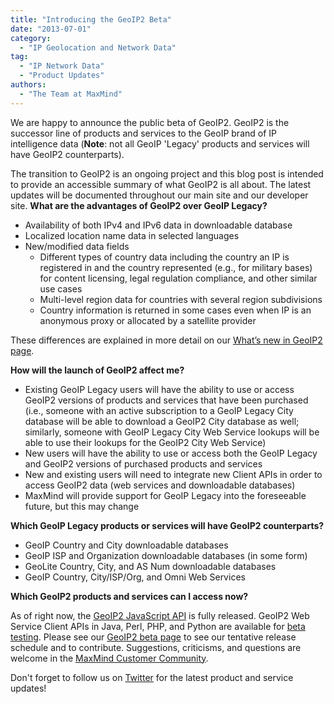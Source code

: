 ```yaml
---
title: "Introducing the GeoIP2 Beta"
date: "2013-07-01"
category:
  - "IP Geolocation and Network Data"
tag:
  - "IP Network Data"
  - "Product Updates"
authors:
  - "The Team at MaxMind"
---
```


We are happy to announce the public beta of GeoIP2. GeoIP2 is the successor line
of products and services to the GeoIP brand of IP intelligence data (**Note**:
not all GeoIP 'Legacy' products and services will have GeoIP2 counterparts).

The transition to GeoIP2 is an ongoing project and this blog post is intended to
provide an accessible summary of what GeoIP2 is all about. The latest updates
will be documented throughout our main site and our developer site. **What are
the advantages of GeoIP2 over GeoIP Legacy?**

* Availability of both IPv4 and IPv6 data in downloadable database
* Localized location name data in selected languages
* New/modified data fields
  * Different types of country data including the country an IP is registered
    in and the country represented (e.g., for military bases) for content
    licensing, legal regulation compliance, and other similar use cases
  * Multi-level region data for countries with several region subdivisions
  * Country information is returned in some cases even when IP is an anonymous
    proxy or allocated by a satellite provider

These differences are explained in more detail on our [What’s new in GeoIP2
page](https://dev.maxmind.com/geoip/geoip2/whats-new-in-geoip2/).

**How will the launch of GeoIP2 affect me?**

* Existing GeoIP Legacy users will have the ability to use or access GeoIP2
  versions of products and services that have been purchased (i.e., someone with
  an active subscription to a GeoIP Legacy City database will be able to download
  a GeoIP2 City database as well; similarly, someone with GeoIP Legacy City Web
  Service lookups will be able to use their lookups for the GeoIP2 City Web
  Service)
* New users will have the ability to use or access both the GeoIP Legacy and
  GeoIP2 versions of purchased products and services
* New and existing users will need to integrate new Client APIs in order to
  access GeoIP2 data (web services and downloadable databases)
* MaxMind will provide support for GeoIP Legacy into the foreseeable future, but
  this may change

**Which GeoIP Legacy products or services will have GeoIP2 counterparts?**

* GeoIP Country and City downloadable databases
* GeoIP ISP and Organization downloadable databases (in some form)
* GeoLite Country, City, and AS Num downloadable databases
* GeoIP Country, City/ISP/Org, and Omni Web Services

<!--lint disable no-emphasis-as-heading-->

**Which GeoIP2 products and services can I access now?**

As of right now, the [GeoIP2 JavaScript
API](”https://www.maxmind.com/en/javascript”) is fully released. GeoIP2 Web
Service Client APIs in Java, Perl, PHP, and Python are available for [beta
testing](https://www.maxmind.com/en/geoip2_beta). Please see our [GeoIP2 beta
page](https://www.maxmind.com/en/geoip2_beta) to see our tentative release
schedule and to contribute. Suggestions, criticisms, and questions are welcome
in the [MaxMind Customer Community](https://getsatisfaction.com/maxmind).

Don't forget to follow us on [Twitter](https://twitter.com/maxmind) for the
latest product and service updates!

